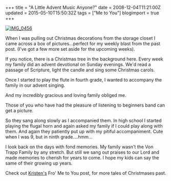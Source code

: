 +++
title = "A Little Advent Music Anyone?"
date = 2008-12-04T11:21:00Z
updated = 2015-05-10T15:50:32Z
tags = ["Me to You"]
blogimport = true 
+++

[![IMG_0456](https://latc.s3.amazonaws.com/wp-content/uploads/2008/12/img-0456-thumb.jpg)](https://latc.s3.amazonaws.com/wp-content/uploads/2008/12/img-0456.jpg) 

When I was pulling out Christmas decorations from the storage closet I came across a box of pictures...perfect for my weekly blast from the past post.  (I've got a few more set aside for the upcoming weeks).

If you notice, there is a Christmas tree in the background here.  Every week my family did an advent devotional on Sunday evenings.  We'd read a passage of Scripture, light the candle and sing some Christmas carols.    

Once I started to play the flute in fourth grade, I wanted to accompany the family in our advent singing.  

And my incredibly gracious and loving family obliged me.

Those of you who have had the pleasure of listening to beginners band can get a picture.   

So they sang along slowly as I accompanied them.   In high school I started playing the flugal horn and again asked my family if I could play along with them.  And again they patiently put up with my pitiful accompaniment.   Cute when I was 9, but in ninth grade....hmm...

I look back on the days with fond memories.  My family wasn't the Von Trapp Family by any stretch.  But still we sang out praises to our Lord and made memories to cherish for years to come.  I hope my kids can say the same of their growing up years. 

Check out [Kristen's](http://www.wearethatfamily.com) Fro' Me to You post, for more tales of Christmases past.
